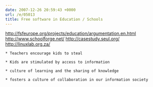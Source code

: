 ```yaml
---
date: 2007-12-26 20:59:43 +0000
url: /e/05013
title: Free software in Education / Schools
---
```


http://fsfeurope.org/projects/education/argumentation.en.html
http://www.schoolforge.net/
http://casestudy.seul.org/
http://linuxlab.org.za/

	* Teachers encourage kids to steal

	* Kids are stimulated by access to information

	* culture of learning and the sharing of knowledge

	* fosters a culture of collaboration in our information society

